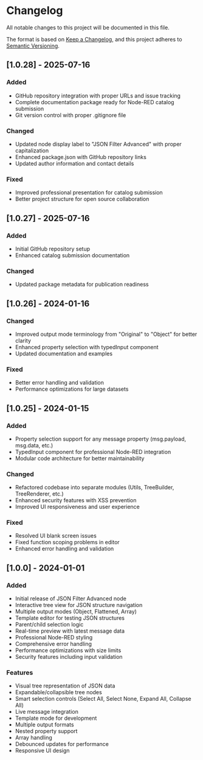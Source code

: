 # Changelog

All notable changes to this project will be documented in this file.

The format is based on [Keep a Changelog](https://keepachangelog.com/en/1.0.0/),
and this project adheres to [Semantic Versioning](https://semver.org/spec/v2.0.0.html).

## [1.0.28] - 2025-07-16

### Added
- GitHub repository integration with proper URLs and issue tracking
- Complete documentation package ready for Node-RED catalog submission
- Git version control with proper .gitignore file

### Changed
- Updated node display label to "JSON Filter Advanced" with proper capitalization
- Enhanced package.json with GitHub repository links
- Updated author information and contact details

### Fixed
- Improved professional presentation for catalog submission
- Better project structure for open source collaboration

## [1.0.27] - 2025-07-16

### Added
- Initial GitHub repository setup
- Enhanced catalog submission documentation

### Changed
- Updated package metadata for publication readiness

## [1.0.26] - 2024-01-16

### Changed
- Improved output mode terminology from "Original" to "Object" for better clarity
- Enhanced property selection with typedInput component
- Updated documentation and examples

### Fixed
- Better error handling and validation
- Performance optimizations for large datasets

## [1.0.25] - 2024-01-15

### Added
- Property selection support for any message property (msg.payload, msg.data, etc.)
- TypedInput component for professional Node-RED integration
- Modular code architecture for better maintainability

### Changed
- Refactored codebase into separate modules (Utils, TreeBuilder, TreeRenderer, etc.)
- Enhanced security features with XSS prevention
- Improved UI responsiveness and user experience

### Fixed
- Resolved UI blank screen issues
- Fixed function scoping problems in editor
- Enhanced error handling and validation

## [1.0.0] - 2024-01-01

### Added
- Initial release of JSON Filter Advanced node
- Interactive tree view for JSON structure navigation
- Multiple output modes (Object, Flattened, Array)
- Template editor for testing JSON structures
- Parent/child selection logic
- Real-time preview with latest message data
- Professional Node-RED styling
- Comprehensive error handling
- Performance optimizations with size limits
- Security features including input validation

### Features
- Visual tree representation of JSON data
- Expandable/collapsible tree nodes
- Smart selection controls (Select All, Select None, Expand All, Collapse All)
- Live message integration
- Template mode for development
- Multiple output formats
- Nested property support
- Array handling
- Debounced updates for performance
- Responsive UI design
